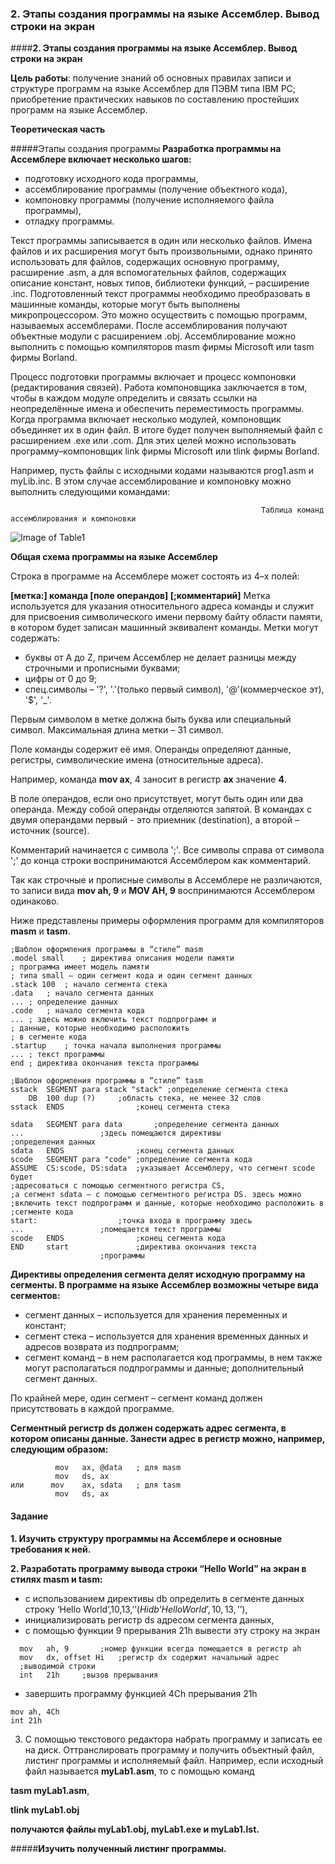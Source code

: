 ### **2. Этапы создания программы на языке Ассемблер. Вывод строки на экран**

####**2. Этапы создания программы на языке Ассемблер. Вывод строки на экран**

**Цель работы**:  получение знаний об основных правилах записи и структуре программ 
на языке Ассемблер для ПЭВМ типа IBM PC; приобретение практических навыков по составлению простейших программ на языке Ассемблер.

**Теоретическая часть**

#####Этапы создания программы
**Разработка программы на  Ассемблере включает несколько шагов:**

* подготовку исходного кода программы,
* ассемблирование программы (получение объектного кода),
* компоновку программы (получение исполняемого файла программы),
* отладку программы.

Текст программы записывается в один или несколько файлов. Имена файлов и их расширения могут быть произвольными, однако принято
использовать для файлов, содержащих основную программу, расширение .asm, а для вспомогательных файлов, содержащих описание констант,
новых типов, библиотеки функций, – расширение .inc.
Подготовленный текст программы необходимо преобразовать в машинные команды, которые могут быть выполнены микропроцессором. 
Это можно осуществить с помощью программ, называемых ассемблерами. После ассемблирования получают  объектные модули с расширением 
.obj. Ассемблирование можно выполнить с помощью компиляторов masm фирмы Microsoft или tasm фирмы Borland.

Процесс подготовки программы включает и процесс компоновки (редактирования связей). Работа компоновщика заключается в том, 
чтобы в каждом модуле определить и связать ссылки на неопределённые имена и обеспечить переместимость программы. Когда программа 
включает  несколько модулей, компоновщик объединяет их в один файл. В итоге будет получен выполняемый файл с расширением .exe или 
.com. Для этих целей можно использовать программу–компоновщик link фирмы Microsoft или tlink фирмы Borland.

Например, пусть файлы с исходными кодами называются prog1.asm и myLib.inc. В этом случае ассемблирование и компоновку можно 
выполнить следующими командами:

                                                            Таблица команд ассемблирования и компоновки
![Image of Table1](https://pp.vk.me/c636922/v636922593/1ee7/WPRd6a62bWA.jpg)

**Общая схема программы на языке Ассемблер**

Строка в программе на Ассемблере может состоять из 4–х полей:

**[метка:] команда [поле операндов] [;комментарий]**
Метка используется для указания относительного адреса команды и служит для присвоения символического имени первому байту области
памяти, в котором будет записан машинный эквивалент команды. Метки могут содержать:

* буквы от A до Z, причем Ассемблер не делает разницы между строчными и прописными буквами;
* цифры от 0 до 9;
* спец.символы – '?', '.'(только первый символ), '@'(коммерческое эт), '$', '_'.

Первым символом в метке должна быть буква или специальный символ. Максимальная длина метки – 31 символ.

Поле команды содержит её имя. Операнды определяют данные, регистры, символические имена (относительные адреса).

Например, команда **mov ax**, 4 заносит в регистр **ax** значение **4**.

В поле операндов, если оно присутствует, могут быть один или два операнда. Между собой операнды отделяются запятой. В командах 
с двумя операндами первый - это приемник (destination), а второй – источник (source).

Комментарий начинается с символа ';'. Все символы справа от символа ';' до конца строки воспринимаются Ассемблером как комментарий.

Так как строчные и прописные символы в Ассемблере не различаются, то записи вида **mov ah, 9** и **MOV AH, 9** воспринимаются
Ассемблером  одинаково.

Ниже представлены примеры оформления программ для компиляторов **masm** и **tasm**.

```assembly
;Шаблон оформления программы в “стиле” masm
.model small	; директива описания модели памяти
; программа имеет модель памяти 
; типа small – один сегмент кода и один сегмент данных
.stack 100	; начало сегмента стека
.data	; начало сегмента данных
...	; определение данных
.code	; начало сегмента кода
...	; здесь можно включить текст подпрограмм и 
; данные, которые необходимо расположить 
; в сегменте кода
.startup	; точка начала выполнения программы
...	; текст программы
end	; директива окончания текста программы
```

```assembly
;Шаблон оформления программы в “стиле” tasm
sstack	SEGMENT	para stack "stack" ;определение сегмента стека	
	DB	100 dup (?)		;область стека, не менее 32 слов
sstack 	ENDS				;конец сегмента стека
 
sdata	SEGMENT	para data		;определение сегмента данных
...					;здесь помещаются директивы 
;определения данных
sdata	ENDS				;конец сегмента данных
scode 	SEGMENT para "code"	;определение сегмента кода
ASSUME 	CS:scode, DS:sdata 	;указывает Ассемблеру, что сегмент scode будет
;адресоваться с помощью сегментного регистра CS, 
;а сегмент sdata – с помощью сегментного регистра DS. здесь можно
;включить текст подпрограмм и данные, которые необходимо расположить в 
;сегменте кода
start:					;точка входа в программу здесь
...					;помещается текст программы
scode	ENDS				;конец сегмента кода
END 	start				;директива окончания текста 
					;программы
```

**Директивы определения сегмента делят исходную программу на сегменты. В программе на языке Ассемблер возможны четыре вида сегментов:**
* сегмент данных – используется для хранения переменных и констант;
* сегмент стека – используется для хранения временных данных и адресов возврата из подпрограмм;
* сегмент команд – в нем располагается код программы, в нем также могут располагаться подпрограммы и данные;
дополнительный сегмент данных.

По крайней мере, один сегмент – сегмент команд должен присутствовать в каждой программе.

**Сегментный регистр ds должен содержать адрес сегмента, в котором описаны данные. Занести адрес в регистр можно, например, следующим образом:**

```assembly
	      mov	ax, @data	; для masm
	      mov	ds, ax
или	     mov	ax, sdata	; для tasm
	      mov	ds, ax
```
#### Задание

**1. Изучить структуру программы на Ассемблере и основные требования к ней.**

**2. Разработать программу вывода строки “Hello World” на экран в стилях masm и tasm:**

* с использованием директивы db определить в сегменте данных строку ‘Hello World’,10,13,’$’ (Hi db  ‘Hello World’,10,13,’$’),
* инициализировать регистр ds адресом сегмента данных,
* с помощью функции 9 прерывания 21h вывести эту строку на экран

```assembly
  mov	ah, 9		;номер функции всегда помещается в регистр ah
  mov	dx, offset Hi	;регистр dx содержит начальный адрес
  ;выводимой строки
  int	21h		;вызов прерывания
```

* завершить программу функцией 4Ch прерывания 21h
 
```assembly
mov	ah, 4Ch
int	21h
```

3. С помощью текстового редактора набрать программу и записать ее на диск. Оттранслировать программу и получить объектный файл, листинг программы и исполняемый файл. Например, если исходный файл называется **myLab1.asm**, то с помощью команд

**tasm myLab1.asm**, 

**tlink myLab1.obj**

**получаются файлы myLab1.obj, myLab1.exe и myLab1.lst.**

#####**Изучить полученный листинг программы.**

